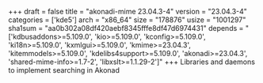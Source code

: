 +++
draft = false
title = "akonadi-mime 23.04.3-4"
version = "23.04.3-4"
categories = ['kde5']
arch = "x86_64"
size = "178876"
usize = "1001297"
sha1sum = "aa0b302a08df420aebf8345fffe8df47d6974431"
depends = "['kdbusaddons>=5.109.0', 'kio>=5.109.0', 'kconfig>=5.109.0', 'ki18n>=5.109.0', 'kxmlgui>=5.109.0', 'kmime>=23.04.3', 'kitemmodels>=5.109.0', 'kdelibs4support>=5.109.0', 'akonadi>=23.04.3', 'shared-mime-info>=1.7-2', 'libxslt>=1.1.29-2']"
+++
Libraries and daemons to implement searching in Akonad